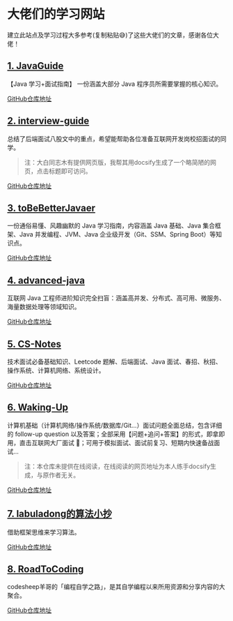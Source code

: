 # 大佬们的学习网站
建立此站点及学习过程大多参考(复制粘贴:sweat_smile:)了这些大佬们的文章，感谢各位大佬！

## **[1. JavaGuide](https://javaguide.cn/home/)** 

【Java 学习+面试指南】 一份涵盖大部分 Java 程序员所需要掌握的核心知识。

[GitHub仓库地址](https://github.com/Snailclimb/JavaGuide)

## **[2. interview-guide](https://study.qiming.info/interview-guide)** 

总结了后端面试八股文中的重点，希望能帮助各位准备互联网开发岗校招面试的同学。

> 注：大白同志木有提供网页版，我帮其用docsify生成了一个略简陋的网页，点击标题即可访问。

[GitHub仓库地址](https://github.com/csguide-dabai/interview-guide) 

## **[3. toBeBetterJavaer](https://tobebetterjavaer.com/)** 

一份通俗易懂、风趣幽默的 Java 学习指南，内容涵盖 Java 基础、Java 集合框架、Java 并发编程、JVM、Java 企业级开发（Git、SSM、Spring Boot）等知识点。

[GitHub仓库地址](https://github.com/itwanger/toBeBetterJavaer)

## **[4. advanced-java](https://doocs.gitee.io/advanced-java)** 

互联网 Java 工程师进阶知识完全扫盲：涵盖高并发、分布式、高可用、微服务、海量数据处理等领域知识。

[GitHub仓库地址](https://github.com/doocs/advanced-java)

## **[5. CS-Notes](http://www.cyc2018.xyz)** 

技术面试必备基础知识、Leetcode 题解、后端面试、Java 面试、春招、秋招、操作系统、计算机网络、系统设计。

[GitHub仓库地址](https://github.com/CyC2018/CS-Notes)

## **[6. Waking-Up](https://study.qiming.info/waking-up)** 

计算机基础（计算机网络/操作系统/数据库/Git...）面试问题全面总结，包含详细的 follow-up question 以及答案；全部采用【问题+追问+答案】的形式，即拿即用，直击互联网大厂面试 🚀；可用于模拟面试、面试前复习、短期内快速备战面试...

> 注：本仓库未提供在线阅读，在线阅读的网页地址为本人练手docsify生成，与原作者无关。

[GitHub仓库地址](https://github.com/wolverinn/Waking-Up) 

## **[7. labuladong的算法小抄](https://labuladong.gitee.io/algo/)** 

借助框架思维来学习算法。

[GitHub仓库地址](https://github.com/labuladong/fucking-algorithm)

## **[8. RoadToCoding](https://www.r2coding.com/)** 

codesheep羊哥的「编程自学之路」，是其自学编程以来所用资源和分享内容的大聚合。

[GitHub仓库地址](https://github.com/rd2coding/Road2Coding)



